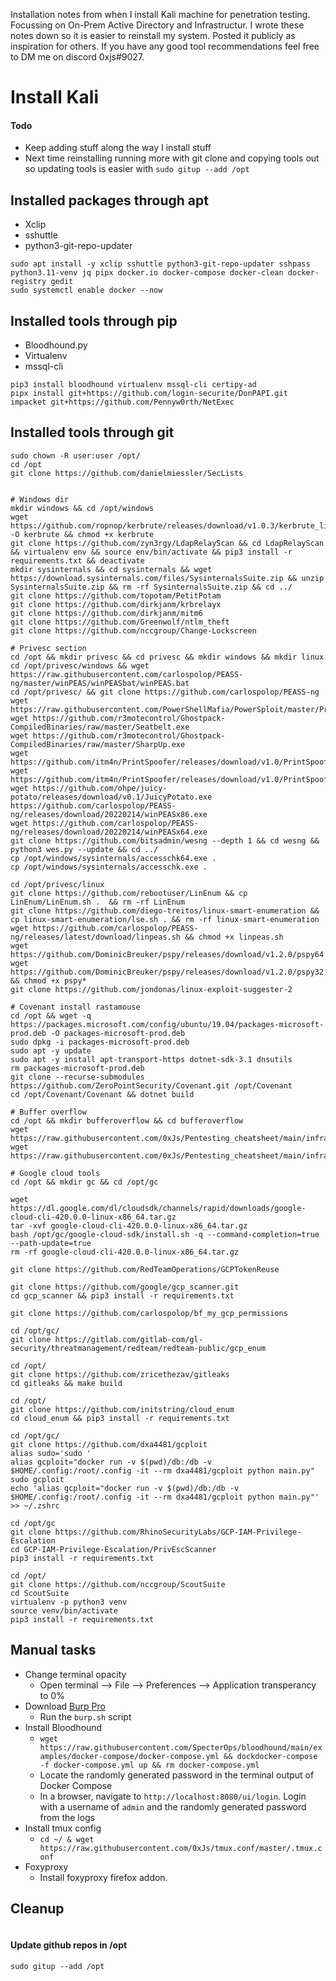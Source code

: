 Installation notes from when I install Kali machine for penetration testing. Focussing on On-Prem Active Directory and Infrastructur. I wrote these notes down so it is easier to reinstall my system. Posted it publicly as inspiration for others. If you have any good tool recommendations feel free to DM me on discord 0xjs#9027.

# Install Kali

#### Todo
- Keep adding stuff along the way I install stuff
- Next time reinstalling running more with git clone and copying tools out so updating tools is easier with ```sudo gitup --add /opt```

## Installed packages through apt
- Xclip
- sshuttle
- python3-git-repo-updater
```
sudo apt install -y xclip sshuttle python3-git-repo-updater sshpass python3.11-venv jq pipx docker.io docker-compose docker-clean docker-registry gedit
sudo systemctl enable docker --now
```

## Installed tools through pip
- Bloodhound.py
- Virtualenv
- mssql-cli
```
pip3 install bloodhound virtualenv mssql-cli certipy-ad
pipx install git+https://github.com/login-securite/DonPAPI.git impacket git+https://github.com/Pennyw0rth/NetExec
```

## Installed tools through git
```
sudo chown -R user:user /opt/
cd /opt
git clone https://github.com/danielmiessler/SecLists


# Windows dir
mkdir windows && cd /opt/windows
wget https://github.com/ropnop/kerbrute/releases/download/v1.0.3/kerbrute_linux_amd64 -O kerbrute && chmod +x kerbrute
git clone https://github.com/zyn3rgy/LdapRelayScan && cd LdapRelayScan && virtualenv env && source env/bin/activate && pip3 install -r requirements.txt && deactivate
mkdir sysinternals && cd sysinternals && wget https://download.sysinternals.com/files/SysinternalsSuite.zip && unzip SysinternalsSuite.zip && rm -rf SysinternalsSuite.zip && cd ../
git clone https://github.com/topotam/PetitPotam
git clone https://github.com/dirkjanm/krbrelayx
git clone https://github.com/dirkjanm/mitm6
git clone https://github.com/Greenwolf/ntlm_theft
git clone https://github.com/nccgroup/Change-Lockscreen

# Privesc section
cd /opt && mkdir privesc && cd privesc && mkdir windows && mkdir linux
cd /opt/privesc/windows && wget https://raw.githubusercontent.com/carlospolop/PEASS-ng/master/winPEAS/winPEASbat/winPEAS.bat 
cd /opt/privesc/ && git clone https://github.com/carlospolop/PEASS-ng
wget https://raw.githubusercontent.com/PowerShellMafia/PowerSploit/master/Privesc/PowerUp.ps1
wget https://github.com/r3motecontrol/Ghostpack-CompiledBinaries/raw/master/Seatbelt.exe
wget https://github.com/r3motecontrol/Ghostpack-CompiledBinaries/raw/master/SharpUp.exe
wget https://github.com/itm4n/PrintSpoofer/releases/download/v1.0/PrintSpoofer32.exe
wget https://github.com/itm4n/PrintSpoofer/releases/download/v1.0/PrintSpoofer64.exe
wget https://github.com/ohpe/juicy-potato/releases/download/v0.1/JuicyPotato.exe
https://github.com/carlospolop/PEASS-ng/releases/download/20220214/winPEASx86.exe
wget https://github.com/carlospolop/PEASS-ng/releases/download/20220214/winPEASx64.exe
git clone https://github.com/bitsadmin/wesng --depth 1 && cd wesng && python3 wes.py --update && cd ../
cp /opt/windows/sysinternals/accesschk64.exe .
cp /opt/windows/sysinternals/accesschk.exe .

cd /opt/privesc/linux
git clone https://github.com/rebootuser/LinEnum && cp LinEnum/LinEnum.sh .  && rm -rf LinEnum
git clone https://github.com/diego-treitos/linux-smart-enumeration && cp linux-smart-enumeration/lse.sh . && rm -rf linux-smart-enumeration
wget https://github.com/carlospolop/PEASS-ng/releases/latest/download/linpeas.sh && chmod +x linpeas.sh
wget https://github.com/DominicBreuker/pspy/releases/download/v1.2.0/pspy64
wget https://github.com/DominicBreuker/pspy/releases/download/v1.2.0/pspy32 && chmod +x pspy*
git clone https://github.com/jondonas/linux-exploit-suggester-2

# Covenant install rastamouse
cd /opt && wget -q https://packages.microsoft.com/config/ubuntu/19.04/packages-microsoft-prod.deb -O packages-microsoft-prod.deb
sudo dpkg -i packages-microsoft-prod.deb
sudo apt -y update
sudo apt -y install apt-transport-https dotnet-sdk-3.1 dnsutils
rm packages-microsoft-prod.deb
git clone --recurse-submodules https://github.com/ZeroPointSecurity/Covenant.git /opt/Covenant
cd /opt/Covenant/Covenant && dotnet build

# Buffer overflow
cd /opt && mkdir bufferoverflow && cd bufferoverflow
wget https://raw.githubusercontent.com/0xJs/Pentesting_cheatsheet/main/infrastructure/bufferoverflow/fuzzing.py
wget https://raw.githubusercontent.com/0xJs/Pentesting_cheatsheet/main/infrastructure/bufferoverflow/exploit.py

# Google cloud tools
cd /opt && mkdir gc && cd /opt/gc

wget https://dl.google.com/dl/cloudsdk/channels/rapid/downloads/google-cloud-cli-420.0.0-linux-x86_64.tar.gz
tar -xvf google-cloud-cli-420.0.0-linux-x86_64.tar.gz
bash /opt/gc/google-cloud-sdk/install.sh -q --command-completion=true --path-update=true
rm -rf google-cloud-cli-420.0.0-linux-x86_64.tar.gz

git clone https://github.com/RedTeamOperations/GCPTokenReuse

git clone https://github.com/google/gcp_scanner.git
cd gcp_scanner && pip3 install -r requirements.txt

git clone https://github.com/carlospolop/bf_my_gcp_permissions

cd /opt/gc/
git clone https://gitlab.com/gitlab-com/gl-security/threatmanagement/redteam/redteam-public/gcp_enum

cd /opt/
git clone https://github.com/zricethezav/gitleaks
cd gitleaks && make build

cd /opt/
git clone https://github.com/initstring/cloud_enum
cd cloud_enum && pip3 install -r requirements.txt

cd /opt/gc/
git clone https://github.com/dxa4481/gcploit
alias sudo='sudo '
alias gcploit="docker run -v $(pwd)/db:/db -v $HOME/.config:/root/.config -it --rm dxa4481/gcploit python main.py"
sudo gcploit
echo 'alias gcploit="docker run -v $(pwd)/db:/db -v $HOME/.config:/root/.config -it --rm dxa4481/gcploit python main.py"' >> ~/.zshrc

cd /opt/gc
git clone https://github.com/RhinoSecurityLabs/GCP-IAM-Privilege-Escalation
cd GCP-IAM-Privilege-Escalation/PrivEscScanner
pip3 install -r requirements.txt

cd /opt/
git clone https://github.com/nccgroup/ScoutSuite
cd ScoutSuite
virtualenv -p python3 venv
source venv/bin/activate
pip3 install -r requirements.txt
```

## Manual tasks
- Change terminal opacity
  - Open terminal --> File --> Preferences --> Application transperancy to 0%
- Download [Burp Pro](https://portswigger.net/burp/releases#professional)
  - Run the `burp.sh` script
- Install Bloodhound
  - `wget https://raw.githubusercontent.com/SpecterOps/bloodhound/main/examples/docker-compose/docker-compose.yml && dockdocker-compose -f docker-compose.yml up && rm docker-compose.yml`
  - Locate the randomly generated password in the terminal output of Docker Compose
  - In a browser, navigate to `http://localhost:8080/ui/login`. Login with a username of `admin` and the randomly generated password from the logs
- Install tmux config
  - `cd ~/ & wget https://raw.githubusercontent.com/0xJs/tmux.conf/master/.tmux.conf`
- Foxyproxy
  - Install foxyproxy firefox addon. 

## Cleanup
```

```

#### Update github repos in /opt
```
sudo gitup --add /opt
```
